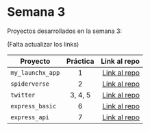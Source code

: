 # Semana 3 

Proyectos desarrollados en la semana 3:

(Falta actualizar los links)

| Proyecto | Práctica | Link al repo |
| ------------- |:-------------:| -----:|
|`my_launchx_app`|1|[Link al repo](https://github.com/iRetr0o/my_launchx_app)|
|`spiderverse`|2|[Link al repo](https://github.com/iRetr0o/spiderverse)|
|`twitter`|3, 4, 5|[Link al repo](https://github.com/iRetr0o/Twitter)|
|`express_basic`|6|[Link al repo](https://github.com/LaunchX-InnovaccionVirtual/MissionNodeJS)|
|`express_api`|7|[Link al repo](https://github.com/LaunchX-InnovaccionVirtual/MissionNodeJS)|
